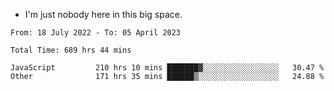 - I'm just nobody here in this big space.


<!--START_SECTION:waka-->

```text
From: 18 July 2022 - To: 05 April 2023

Total Time: 689 hrs 44 mins

JavaScript         210 hrs 10 mins ███████▓░░░░░░░░░░░░░░░░░   30.47 %
Other              171 hrs 35 mins ██████▒░░░░░░░░░░░░░░░░░░   24.88 %
```

<!--END_SECTION:waka-->
